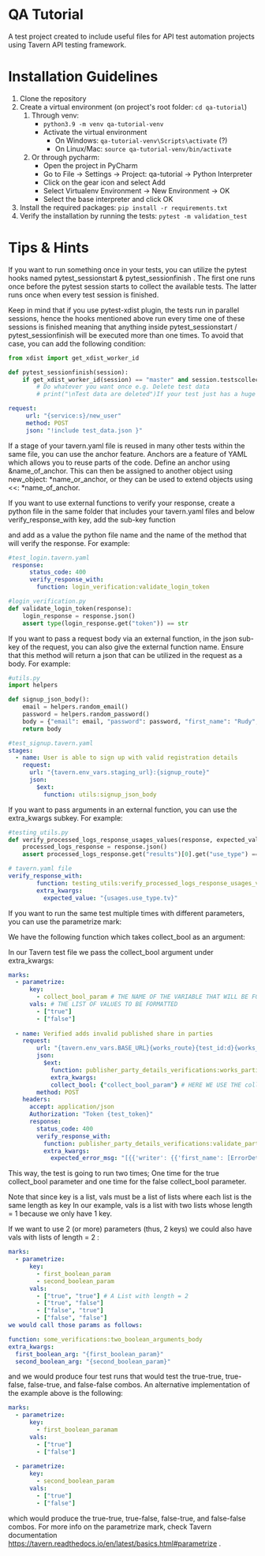 # QA Tutorial
A test project created to include useful files for API test automation projects using Tavern API testing framework.


# Installation Guidelines
1. Clone the repository
2. Create a virtual environment (on project's root folder: `cd qa-tutorial`)
   1. Through venv: 
      - `python3.9 -m venv qa-tutorial-venv`
      - Activate the virtual environment
        - On Windows: `qa-tutorial-venv\Scripts\activate` (?)
        - On Linux/Mac: `source qa-tutorial-venv/bin/activate`
   2. Or through pycharm:
      - Open the project in PyCharm
      - Go to File -> Settings -> Project: qa-tutorial -> Python Interpreter
      - Click on the gear icon and select Add
      - Select Virtualenv Environment -> New Environment -> OK
      - Select the base interpreter and click OK
3. Install the required packages: `pip install -r requirements.txt`
4. Verify the installation by running the tests: `pytest -m validation_test`


# Tips & Hints
If you want to run something once in your tests, you can utilize the pytest hooks named pytest_sessionstart & pytest_sessionfinish . The first one runs once before the pytest session starts to collect the available tests. The latter runs once when every test session is finished.

Keep in mind that if you use pytest-xdist plugin, the tests run in parallel sessions, hence the hooks mentioned above run every time one of these sessions is finished meaning that anything inside pytest_sessionstart / pytest_sessionfinish will be executed more than one times. To avoid that case, you can add the following condition:

```python
from xdist import get_xdist_worker_id

def pytest_sessionfinish(session):
    if get_xdist_worker_id(session) == "master" and session.testscollected > 0:
        # Do whatever you want once e.g. Delete test data
        # print("\nTest data are deleted")If your test just has a huge amount of data that you would like to keep in a separate file, you can also (ab)use the !include tag to directly include data into a test. For example:
```

```yaml
request:
     url: "{service:s}/new_user"
     method: POST
     json: "!include test_data.json }"
```

If a stage of your tavern.yaml file is reused in many other tests within the same file, you can use the anchor feature. Anchors are a feature of YAML which allows you to reuse parts of the code. Define an anchor using &name_of_anchor. This can then be assigned to another object using new_object: *name_or_anchor, or they can be used to extend objects using <<: *name_of_anchor. 

If you want to use external functions to verify your response, create a python file in the same folder that includes your tavern.yaml files and below verify_response_with key, add the sub-key function

and add as a value the python file name and the name of the method that will verify the response. For example:


```yaml
#test_login.tavern.yaml
 response:
      status_code: 400
      verify_response_with:
        function: login_verification:validate_login_token
```
```python
#login_verification.py
def validate_login_token(response):
    login_response = response.json()
    assert type(login_response.get("token")) == str 
```


If you want to pass a request body via an external function, in the json sub-key of the request, you can also give the external function name. Ensure that this method will return a json that can be utilized in the request as a body. For example:
```python
#utils.py
import helpers

def signup_json_body():
    email = helpers.random_email()
    password = helpers.random_password()
    body = {"email": email, "password": password, "first_name": "Rudy", "last_name": "Madog", "group": 1}
    return body
```

```yaml
#test_signup.tavern.yaml
stages:
  - name: User is able to sign up with valid registration details
    request:
      url: "{tavern.env_vars.staging_url}:{signup_route}"
      json:
        $ext:
          function: utils:signup_json_body
```
If you want to pass arguments in an external function, you can use the extra_kwargs subkey. For example:

```python
#testing_utils.py
def verify_processed_logs_response_usages_values(response, expected_value):
    processed_logs_response = response.json()
    assert processed_logs_response.get("results")[0].get("use_type") == expected_value.title()
```

```yaml
# tavern.yaml file
verify_response_with:
        function: testing_utils:verify_processed_logs_response_usages_values
        extra_kwargs:
          expected_value: "{usages.use_type.tv}"

```

If you want to run the same test multiple times with different parameters, you can use the parametrize mark:

We have the following function which takes collect_bool as an argument:

In our Tavern test file we pass the collect_bool argument under extra_kwargs:

```yaml
marks:
  - parametrize:
      key:
        - collect_bool_param # THE NAME OF THE VARIABLE THAT WILL BE FORMATTED
      vals: # THE LIST OF VALUES TO BE FORMATTED
        - ["true"]
        - ["false"]
 
  - name: Verified adds invalid published share in parties
    request:
        url: "{tavern.env_vars.BASE_URL}{works_route}{test_id:d}{works_parties_route}"
        json:
          $ext:
            function: publisher_party_details_verifications:works_parties_missing_required_details_body
            extra_kwargs:
            collect_bool: {"collect_bool_param"} # HERE WE USE THE collect_bool VARIABLE
        method: POST
    headers:
      accept: application/json
      Authorization: "Token {test_token}"
      response:
        status_code: 400
        verify_response_with:
          function: publisher_party_details_verifications:validate_party_details_bad_response
          extra_kwargs:
            expected_error_msg: "[{{'writer': {{'first_name': [ErrorDetail(string='This field is required.', code='required')]}}, 'publishers': [{{'legal_entity_name': [ErrorDetail(string='This field is required.', code='required')]}}]}}]"
```

This way, the test is going to run two times; One time for the true collect_bool parameter and one time for the false collect_bool parameter.

Note that since key is a list, vals must be a list of lists where each list is the same length as key
In our example, vals is a list with two lists whose length = 1 because we only have 1 key.

If we want to use 2 (or more) parameters (thus, 2 keys) we could also have vals with lists of length = 2 :

```yaml
marks:
  - parametrize:
      key:
        - first_boolean_param
        - second_boolean_param
      vals:
        - ["true", "true"] # A List with length = 2
        - ["true", "false"]
        - ["false", "true"]
        - ["false", "false"]
we would call those params as follows:

function: some_verifications:two_boolean_arguments_body
extra_kwargs:
  first_boolean_arg: "{first_boolean_param}"
  second_boolean_arg: "{second_boolean_param}"
```

and we would produce four test runs that would test the true-true, true-false, false-true, and false-false combos. An alternative implementation of the example above is the following:

```yaml
marks:
  - parametrize:
      key:
        - first_boolean_paramam
      vals:
        - ["true"]
        - ["false"]
 
  - parametrize:
      key:
        - second_boolean_param
      vals:
        - ["true"]
        - ["false"]
```

which would produce the true-true, true-false, false-true, and false-false combos.
For more info on the parametrize mark, check Tavern documentation https://tavern.readthedocs.io/en/latest/basics.html#parametrize .